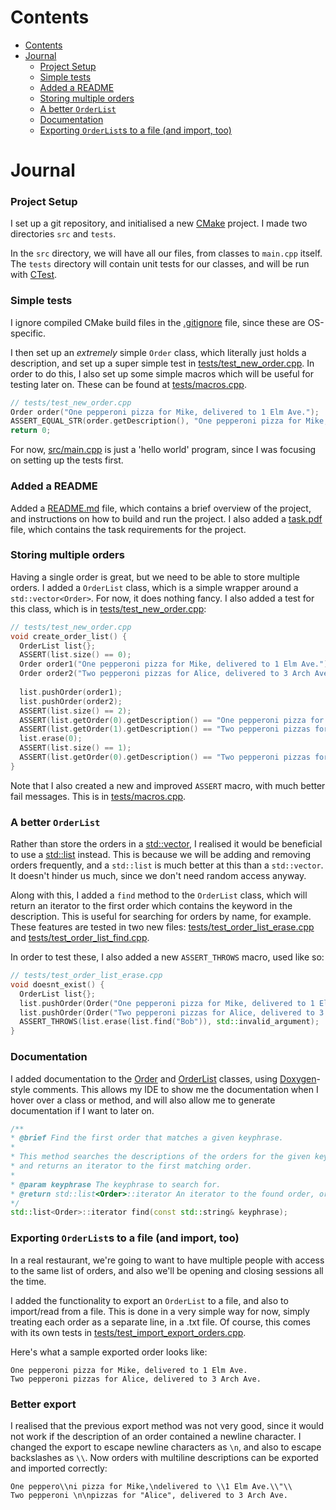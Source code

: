 # Contents
- [Contents](#contents)
- [Journal](#journal)
  - [Project Setup](#project-setup)
  - [Simple tests](#simple-tests)
  - [Added a README](#added-a-readme)
  - [Storing multiple orders](#storing-multiple-orders)
  - [A better `OrderList`](#a-better-orderlist)
  - [Documentation](#documentation)
  - [Exporting `OrderList`s to a file (and import, too)](#exporting-orderlists-to-a-file-and-import-too)

# Journal
### Project Setup
I set up a git repository, and initialised a new [CMake](https://cmake.org) project. I made two directories `src` and `tests`.

In the `src` directory, we will have all our files, from classes to `main.cpp` itself. The `tests` directory will contain unit tests for our classes, and will be run with [CTest](https://cmake.org/cmake/help/latest/manual/ctest.1.html).

### Simple tests
I ignore compiled CMake build files in the [.gitignore](.gitignore) file, since these are OS-specific.

I then set up an *extremely* simple `Order` class, which literally just holds a description, and set up a super simple test in [tests/test_new_order.cpp](tests/test_new_order.cpp). In order to do this, I also set up some simple macros which will be useful for testing later on. These can be found at [tests/macros.cpp](tests/macros.cpp).

```cpp
// tests/test_new_order.cpp
Order order("One pepperoni pizza for Mike, delivered to 1 Elm Ave.");
ASSERT_EQUAL_STR(order.getDescription(), "One pepperoni pizza for Mike, delivered to 1 Elm Ave.");
return 0;
```

For now, [src/main.cpp](src/main.cpp) is just a 'hello world' program, since I was focusing on setting up the tests first.

### Added a README
Added a [README.md](README.md) file, which contains a brief overview of the project, and instructions on how to build and run the project. I also added a [task.pdf](task.pdf) file, which contains the task requirements for the project.

### Storing multiple orders
Having a single order is great, but we need to be able to store multiple orders. I added a `OrderList` class, which is a simple wrapper around a `std::vector<Order>`. For now, it does nothing fancy. I also added a test for this class, which is in [tests/test_new_order.cpp](tests/test_new_order.cpp):
```cpp
// tests/test_new_order.cpp
void create_order_list() {
  OrderList list{};
  ASSERT(list.size() == 0);
  Order order1("One pepperoni pizza for Mike, delivered to 1 Elm Ave.");
  Order order2("Two pepperoni pizzas for Alice, delivered to 3 Arch Ave.");
  
  list.pushOrder(order1);
  list.pushOrder(order2);
  ASSERT(list.size() == 2);
  ASSERT(list.getOrder(0).getDescription() == "One pepperoni pizza for Mike, delivered to 1 Elm Ave.");
  ASSERT(list.getOrder(1).getDescription() == "Two pepperoni pizzas for Alice, delivered to 3 Arch Ave.");
  list.erase(0);
  ASSERT(list.size() == 1);
  ASSERT(list.getOrder(0).getDescription() == "Two pepperoni pizzas for Alice, delivered to 3 Arch Ave.");
}
```
Note that I also created a new and improved `ASSERT` macro, with much better fail messages. This is in [tests/macros.cpp](tests/macros.cpp).

### A better `OrderList`
Rather than store the orders in a [std::vector](https://en.cppreference.com/w/cpp/container/vector), I realised it would be beneficial to use a [std::list](https://en.cppreference.com/w/cpp/container/list) instead. This is because we will be adding and removing orders frequently, and a `std::list` is much better at this than a `std::vector`. It doesn't hinder us much, since we don't need random access anyway.

Along with this, I added a `find` method to the `OrderList` class, which will return an iterator to the first order which contains the keyword in the description. This is useful for searching for orders by name, for example. These features are tested in two new files: [tests/test_order_list_erase.cpp](tests/test_order_list_erase.cpp) and [tests/test_order_list_find.cpp](tests/test_order_list_find.cpp).

In order to test these, I also added a new `ASSERT_THROWS` macro, used like so:
```cpp
// tests/test_order_list_erase.cpp
void doesnt_exist() {
  OrderList list{};
  list.pushOrder(Order("One pepperoni pizza for Mike, delivered to 1 Elm Ave."));
  list.pushOrder(Order("Two pepperoni pizzas for Alice, delivered to 3 Arch Ave."));
  ASSERT_THROWS(list.erase(list.find("Bob")), std::invalid_argument);
}
```

### Documentation
I added documentation to the [Order](src/order.h) and [OrderList](src/order_list.h) classes, using [Doxygen](https://www.doxygen.nl/index.html)-style comments. This allows my IDE to show me the documentation when I hover over a class or method, and will also allow me to generate documentation if I want to later on.
```cpp
/**
* @brief Find the first order that matches a given keyphrase.
*
* This method searches the descriptions of the orders for the given keyphrase
* and returns an iterator to the first matching order.
*
* @param keyphrase The keyphrase to search for.
* @return std::list<Order>::iterator An iterator to the found order, or end() if not found.
*/
std::list<Order>::iterator find(const std::string& keyphrase);
```

### Exporting `OrderList`s to a file (and import, too)
In a real restaurant, we're going to want to have multiple people with access to the same list of orders, and also we'll be opening and closing sessions all the time.

I added the functionality to export an `OrderList` to a file, and also to import/read from a file. This is done in a very simple way for now, simply treating each order as a separate line, in a .txt file. Of course, this comes with its own tests in [tests/test_import_export_orders.cpp](tests/test_import_export_orders.cpp).

Here's what a sample exported order looks like:
```text
One pepperoni pizza for Mike, delivered to 1 Elm Ave.
Two pepperoni pizzas for Alice, delivered to 3 Arch Ave.
```

### Better export
I realised that the previous export method was not very good, since it would not work if the description of an order contained a newline character. I changed the export to escape newline characters as `\n`, and also to escape backslashes as `\\`. Now orders with multiline descriptions can be exported and imported correctly:
```text
One peppero\\ni pizza for Mike,\ndelivered to \\1 Elm Ave.\\"\\
Two pepperoni \n\npizzas for "Alice", delivered to 3 Arch Ave.
```